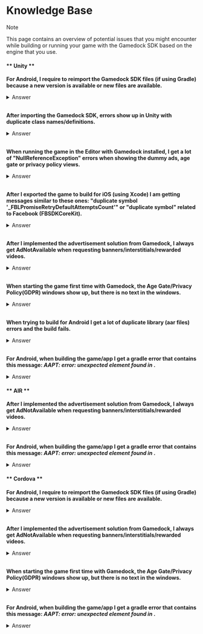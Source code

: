 # Knowledge Base

> [!NOTE]
> This page contains an overview of potential issues that you might encounter while building or running your game with the Gamedock SDK based on the engine that you use.

<!-- tabs:start -->

#### ** Unity **

**For Android, I require to reimport the Gamedock SDK files (if using Gradle) because a new version is available or new files are available.**

<details>
 <summary>Answer</summary>

> The easiest way to reimport all the Gamedock SDK files is to clear your gradle cache. In order to do so, follow the following instructions: [https://stackoverflow.com/a/30450020](https://stackoverflow.com/a/30450020).

</details>
<br>

**After importing the Gamedock SDK, errors show up in Unity with duplicate class names/definitions.**

<details>
 <summary>Answer</summary>

> This issue can occur if you game code project doesn't use namespace for it's classes. There are two ways to fix this: either modify your existing class definitions to use namespaces (recommended way as this can avoid issues with updates of the SDK as well as other SDK which might use similar terminology) or modify the classes/code in the SDK supplied code (this will have to be redone again with a new update).

</details>
<br>

**When running the game in the Editor with Gamedock installed, I get a lot of "NullReferenceException" errors when showing the dummy ads, age gate or privacy policy views.**

<details>
 <summary>Answer</summary>

> The issue can appear if you are using an older Unity version (2018.x) due to the fact that prefab structure was changed with 2019.x and Gamedock uses that version when exporting the SDK. In order to solve this issue please download the following folder and replace it in “Assets/Gamedock/Editor/“ : [Prefab missing script fix](https://splashscreens.cdn.spilcloud.com/files/1574351079_Prefabs.zip).

</details>
<br>

**After I exported the game to build for iOS (using Xcode) I am getting messages similar to these ones: "duplicate symbol '_FBLPromiseRetryDefaultAttemptsCount'" or "duplicate symbol" related to Facebook (FBSDKCoreKit).**

<details>
 <summary>Answer</summary>

> This can occur if you use your own implementation of Firebase instead of the one provided by the SDK or you implement the Facebook SDK. Some of the common dependency can be disabled via the Configuration/iOS menu for the Gamedock SDK. If the duplicated symbol relates to a framework not mentioned in the Configuration menu, you can remove importing of libraries in the "GamedockIOSBuildPostProcess" script located in "Gamedock/Editor/PostBuild".

</details>
<br>

**After I implemented the advertisement solution from Gamedock, I always get AdNotAvailable when requesting banners/interstitials/rewarded videos.**

<details>
 <summary>Answer</summary>

> There are several common mistakes that might be causing this issue. The first is that as of 3.9.x or above, it is required that you do any ad related requests/operations only after the callback OnAdsInitialized has been fired (you need to listen to this callback). Another mistake might be that the advertisement (AdMob) module has not been enabled in the Gamedock SDK->Configuration->Android/iOS window. The last could be that the advertisement configuration was not yet added for your game in the Gamedock Console. In this case contact your Game Producer/Gamedock Representative.

</details>
<br>

**When starting the game first time with Gamedock, the Age Gate/Privacy Policy(GDPR) windows show up, but there is no text in the windows.**

<details>
 <summary>Answer</summary>

> In general, missing text in the Age Gate or Privacy Policy(GDPR) windows is related to either missing the "defaultGameConfig.json" in the build or not having setup properly the SDK Config in the Gamedock Console (and not retrieving it through the Gamedock SDK->Configurations->Create Default Configuration Files functionality). If you are using OBB files for Android, please make sure to read this documentation section: [https://azerion.github.io/gamedock-sdk/#/platformSpecificComponents?id=building-and-publishing](https://azerion.github.io/gamedock-sdk/#/platformSpecificComponents?id=building-and-publishing)

</details>
<br>

**When trying to build for Android I get a lot of duplicate library (aar files) errors and the build fails.**

<details>
 <summary>Answer</summary>

> The reason why you would get duplicate library (aar files) erros could be that you have both these libraries imported as files in the "Assets/Plugins/Android" folder as well as imported through the "mainTemplate.gradle" file. The first thing you can do to spot duplicates is to use the "Verify Android Setup" option from Gamedock. This can be found in the Gamedock SDK->Configuration->Android->Verify Android Setup. If no errors appear in the Editor Console, investigate manually the "Assets/Plugins/Android" folder an make sure you have as little ".aar" files as possible and instead import those dependencies through the "mainTemplate.gradle" file. If you are using the Play Resolver also make sure to disable automatic importing of ".aar" files when resolving dependencies.

</details>
<br>

**For Android, when building the game/app I get a gradle error that contains this message: *AAPT: error: unexpected element <queries> found in <manifest>*.**

<details>
 <summary>Answer</summary>

> This gradle build error is caused by the newer versions of AdMob. In order to fix it make sure you use one of the following Gradle built tools version: 3.3.3, 3.4.3, 3.5.4, 3.6.4, 4.0.1 or newer. Make sure these version are configured in your mainTemplate.gradle file and in the baseProjectTemplate.gradle file (if the Unity version supports it). More info on the versions that fix the issue can be found here: [https://stackoverflow.com/a/62969918](https://stackoverflow.com/a/62969918).

</details>

#### ** AIR **

**After I implemented the advertisement solution from Gamedock, I always get AdNotAvailable when requesting banners/interstitials/rewarded videos.**

<details>
 <summary>Answer</summary>

> There are several common mistakes that might be causing this issue. The first is that as of 3.9.x or above, it is required that you do any ad related requests/operations only after the callback OnAdsInitialized has been fired (you need to listen to this callback). Another mistake could be that the advertisement configuration was not yet added for your game in the Gamedock Console. In this case contact your Game Producer/Gamedock Representative.

</details>
<br>

**For Android, when building the game/app I get a gradle error that contains this message: *AAPT: error: unexpected element <queries> found in <manifest>*.**

<details>
 <summary>Answer</summary>

> This gradle build error is caused by the newer versions of AdMob. In order to fix it make sure you use one of the following Gradle built tools version: 3.3.3, 3.4.3, 3.5.4, 3.6.4, 4.0.1 or newer. More info on the versions that fix the issue can be found here: [https://stackoverflow.com/a/62969918](https://stackoverflow.com/a/62969918).

</details>

#### ** Cordova **

**For Android, I require to reimport the Gamedock SDK files (if using Gradle) because a new version is available or new files are available.**

<details>
 <summary>Answer</summary>

> The easiest way to reimport all the Gamedock SDK files is to clear your gradle cache. In order to do so, follow the following instructions: [https://stackoverflow.com/a/30450020](https://stackoverflow.com/a/30450020).

</details>
<br>

**After I implemented the advertisement solution from Gamedock, I always get AdNotAvailable when requesting banners/interstitials/rewarded videos.**

<details>
 <summary>Answer</summary>

> There are several common mistakes that might be causing this issue. The first is that as of 3.9.x or above, it is required that you do any ad related requests/operations only after the callback OnAdsInitialized has been fired (you need to listen to this callback). Another mistake could be that the advertisement configuration was not yet added for your game in the Gamedock Console. In this case contact your Game Producer/Gamedock Representative.

</details>
<br>

**When starting the game first time with Gamedock, the Age Gate/Privacy Policy(GDPR) windows show up, but there is no text in the windows.**

<details>
 <summary>Answer</summary>

> In general missing text in the Age Gate or Privacy Policy(GDPR) windows is related to either missing the "defaultGameConfig.json" in the build or not having setup properly the SDK Config in the Gamedock Console.

</details>
<br>

**For Android, when building the game/app I get a gradle error that contains this message: *AAPT: error: unexpected element <queries> found in <manifest>*.**

<details>
 <summary>Answer</summary>

> This gradle build error is caused by the newer versions of AdMob. In order to fix it make sure you use one of the following Gradle built tools version: 3.3.3, 3.4.3, 3.5.4, 3.6.4, 4.0.1 or newer. More info on the versions that fix the issue can be found here: [https://stackoverflow.com/a/62969918](https://stackoverflow.com/a/62969918).

</details>

<!-- tabs:end -->